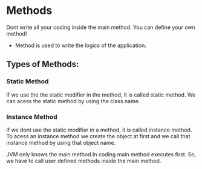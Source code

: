 # Methods

Dont write all your coding inside the main method. You can define your own method!

- Method is used to write the logics of the application.

## Types of Methods:

### Static Method

If we use the the static modifier in the method, it is called static method. We can acess the static method by using the class name. 



### Instance Method

If we dont use the static modifier in a method, it is called instance method. To acess an instance method we create the object at first and we call that instance method by using that object name.


JVM only knows the main method.In coding main method executes first. So, we have to call user defined  methods inside the main method. 
